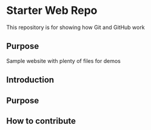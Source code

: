 # Starter Web Repo

This repository is for showing how Git and GitHub work

## Purpose

Sample website with plenty of files for demos


## Introduction

## Purpose

## How to contribute

